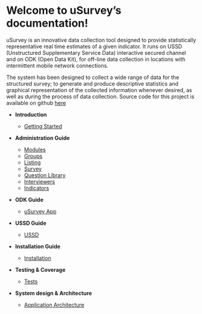 Welcome to uSurvey’s documentation!
========
uSurvey is an innovative data collection tool designed to provide statistically representative real time estimates of a given indicator. It runs on USSD (Unstructured Supplementary Service Data) interactive secured channel and on ODK (Open Data Kit), for off-line data collection in locations with intermittent mobile network connections.

The system has been designed to collect a wide range of data for the structured survey; to generate and produce descriptive statistics and graphical representation of the collected information whenever desired, as well as during the process of data collection.
Source code for this project is available on github [here]()

+ **Introduction**

    - [Getting Started](./GettingStarted.md)

+ **Administration Guide**

    - [Modules](./User_Guides.md/#modules)
    - [Groups](./Groups.md)
    - [Listing](./Listing.md)
    - [Survey](./Survey.md)
    - [Question Library](./Library.md)
    - [Interviewers](./Interviewer.md)
    - [Indicators](./Indicators.md)
  
* **ODK Guide**

    - [uSurvey App](./ODK_App.md)

* **USSD Guide**

    - [USSD](ussd-integration.md)

* **Installation Guide**

    - [Installation](installation.md)

* **Testing & Coverage**

    - [Tests](tests.md)

* **System design & Architecture**

    - [Application Architecture](deployment_guide.md)
